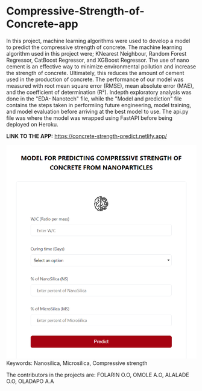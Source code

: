 # Compressive-Strength-of-Concrete-app
In this project, machine learning algorithms were used to develop a model to predict the compressive strength of concrete. The machine learning algorithm used in this project were; KNearest Neighbour, Random Forest Regressor, CatBoost Regressor, and XGBoost Regressor. The use of nano cement is an effective way to minimize environmental pollution and increase the strength of concrete. Ultimately, this reduces the amount of cement used in the production of concrete. The performance of our model was measured with root mean square error (RMSE), mean absolute error (MAE), and the coefficient of determination (R²).
Indepth exploratory analysis was done in the "EDA- Nanotech" file, while the "Model and prediction" file contains the steps taken in performiing future engineering, model training, and model evaluation before arriving at the best model to use.
The api.py file was where the model was wrapped using FastAPI before being deployed on Heroku.

**LINK TO THE APP:** https://concrete-strength-predict.netlify.app/

![alt text](https://github.com/OluwatimilehinF/Compressive-Strength-of-Concrete-app/blob/main/web_image.png
)
Keywords: Nanosilica, Microsilica, Compressive strength

The contributors in the projects are:
FOLARIN O.O,
OMOLE A.O,
ALALADE O.O,
OLADAPO A.A
